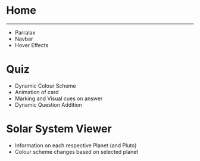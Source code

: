 # Home 
--------
- Parralax 
- Navbar
- Hover Effects

# Quiz
- Dynamic Colour Scheme 
- Animation of card
- Marking and Visual cues on answer
- Dynamic Question Addition

# Solar System Viewer
- Information on each respective Planet (and Pluto)
- Colour scheme changes based on selected planet
